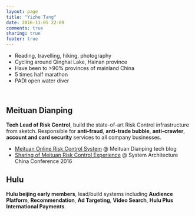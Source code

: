 ```yaml
---
layout: page
title: "Yizhe Tang"
date: 2016-11-05 22:09
comments: true
sharing: true
footer: true
---
```


- Reading, travelling, hiking, photography
- Cycling around Qinghai Lake, Hainan province
- Have been to >90% provinces of mainland China
- 5 times half marathon
- PADI open water diver

<br/>

## Meituan Dianping

**Tech Lead of Risk Control**, build the state-of-art Risk Control infrastructure from sketch. Responsible for **anti-fraud**, **anti-trade bubble**, **anti-crawler**, **account and card security** services to all company businesses.

- [Meituan Online Risk Control System](http://tech.meituan.com/online-risk-control.html) @ Meituan Dianping tech blog
- [Sharing of Meituan Risk Control Experience](http://safe.it168.com/a2016/1028/3000/000003000971_all.shtml) @ System Architecture China Conference 2016


## Hulu

**Hulu beijing early members**, lead/build systems including **Audience Platform**, **Recommendation**, **Ad Targeting**, **Video Search**, **Hulu Plus International Payments**.


